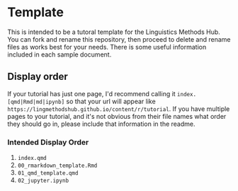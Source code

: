 # Template

This is intended to be a tutoral template for the Linguistics Methods Hub. You can fork and rename this repository, then proceed to delete and rename files as works best for your needs. There is some useful information included in each sample document.

## Display order

If your tutorial has just one page, I'd recommend calling it `index.[qmd|Rmd|md|ipynb]` so that your url will appear like `https://lingmethodshub.github.io/content/r/tutorial`. If you have multiple pages to your tutorial, and it's not obvious from their file names what order they should go in, please include that information in the readme.

### Intended Display Order

1.  `index.qmd`
2.  `00_rmarkdown_template.Rmd`
3.  `01_qmd_template.qmd`
4.  `02_jupyter.ipynb`
